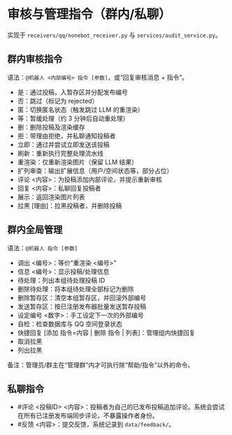 # 审核与管理指令（群内/私聊）

实现于 `receivers/qq/nonebot_receiver.py` 与 `services/audit_service.py`。

## 群内审核指令

语法：`@机器人 <内部编号> 指令 [参数]`，或“回复审核消息 + 指令”。

- 是：通过投稿，入暂存区并分配发布编号
- 否：跳过（标记为 rejected）
- 匿：切换匿名状态（触发跳过 LLM 的重渲染）
- 等：暂缓处理（约 3 分钟后自动重处理）
- 删：删除投稿及渲染缓存
- 拒：带理由拒绝，并私聊通知投稿者
- 立即：通过并尝试立即发送该投稿
- 刷新：重新执行完整处理流水线
- 重渲染：仅重新渲染图片（保留 LLM 结果）
- 扩列审查：输出扩展信息（用户/空间状态等，部分占位）
- 评论 <内容>：为投稿添加内部评论，并提示重新审核
- 回复 <内容>：私聊回复投稿者
- 展示：返回渲染图片列表
- 拉黑 [理由]：拉黑投稿者，并删除投稿

## 群内全局管理

语法：`@机器人 指令 [参数]`

- 调出 <编号>：等价“重渲染 <编号>”
- 信息 <编号>：显示投稿/处理信息
- 待处理：列出本组待处理投稿 ID
- 删除待处理：将本组待处理全部标记为删除
- 删除暂存区：清空本组暂存区，并回滚外部编号
- 发送暂存区：按已注册发布器批量发送暂存投稿
- 设定编号 <数字>：手工设定下一次的外部编号
- 自检：检查数据库与 QQ 空间登录状态
- 快捷回复 [添加 指令=内容 | 删除 指令 | 列表]：管理组内快捷回复
- 取消拉黑 <QQ>
- 列出拉黑

备注：管理员/群主在“管理群”内才可执行除“帮助/指令”以外的命令。

## 私聊指令

- #评论 <投稿ID> <内容>：投稿者为自己的已发布投稿追加评论。系统会尝试在所有已注册发布端同步评论，不暴露操作者身份。
- #反馈 <内容>：提交反馈，系统记录到 `data/feedback/`。

